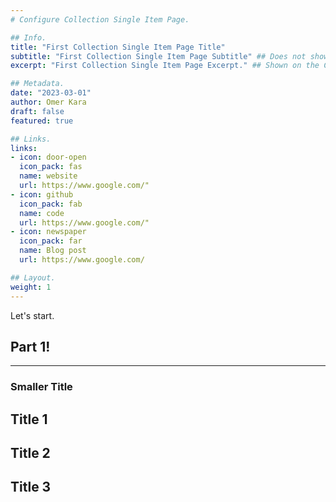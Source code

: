```yaml
---
# Configure Collection Single Item Page.

## Info.
title: "First Collection Single Item Page Title"
subtitle: "First Collection Single Item Page Subtitle" ## Does not shown on the Collection Main Page.
excerpt: "First Collection Single Item Page Excerpt." ## Shown on the Collection Main Page, but does not shown on the Collection Post Page.

## Metadata.
date: "2023-03-01"
author: Omer Kara
draft: false
featured: true

## Links.
links:
- icon: door-open
  icon_pack: fas
  name: website
  url: https://www.google.com/"
- icon: github
  icon_pack: fab
  name: code
  url: https://www.google.com/"
- icon: newspaper
  icon_pack: far
  name: Blog post
  url: https://www.google.com/

## Layout.
weight: 1
---
```


Let's start.

## Part 1!
---

### Smaller Title

## Title 1

## Title 2

## Title 3
